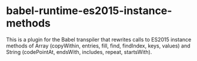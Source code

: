 # babel-runtime-es2015-instance-methods

This is a plugin for the Babel transpiler that rewrites calls
to ES2015 instance methods of Array (copyWithin, entries, fill,
find, findIndex, keys, values) and String (codePointAt, endsWith,
includes, repeat, startsWith).